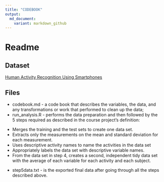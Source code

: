 ```yaml
---
title: "CODEBOOK"
output:
  md_document:
    variant: markdown_github
---
```


# Readme

## Dataset
[Human Activity Recognition Using Smartphones](http://archive.ics.uci.edu/ml/datasets/Human+Activity+Recognition+Using+Smartphones)

## Files
* codebook.md - a code book that describes the variables, the data, and any transformations or work that performed to clean up the data;
* run_analysis.R - performs the data preparation and then followed by the 5 steps required as described in the course project’s definition:
 + Merges the training and the test sets to create one data set.
 + Extracts only the measurements on the mean and standard deviation for each measurement.
 + Uses descriptive activity names to name the activities in the data set
 + Appropriately labels the data set with descriptive variable names.
 + From the data set in step 4, creates a second, independent tidy data set with the average of each variable for each activity and each subject.
* step5data.txt - is the exported final data after going through all the steps described above.
